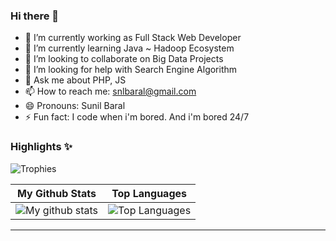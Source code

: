 ### Hi there 👋

- 🔭 I’m currently working as Full Stack Web Developer
- 🌱 I’m currently learning Java ~ Hadoop Ecosystem
- 👯 I’m looking to collaborate on Big Data Projects
- 🤔 I’m looking for help with Search Engine Algorithm
- 💬 Ask me about PHP, JS
- 📫 How to reach me: snlbaral@gmail.com
- 😄 Pronouns: Sunil Baral
- ⚡ Fun fact: I code when i'm bored. And i'm bored 24/7

### Highlights ✨

![Trophies](https://github-profile-trophy.vercel.app/?username=snlbaral&theme=darkhub&column=5&margin-w=15&margin-h=15)



|                                                 My Github Stats                                                 |                                                      Top Languages                                                      |
| :-------------------------------------------------------------------------------------------------------------: | :---------------------------------------------------------------------------------------------------------------------: |
| ![My github stats](https://github-readme-stats.vercel.app/api?username=snlbaral&show_icons=true&theme=radical) | ![Top Languages](https://github-readme-stats.vercel.app/api/top-langs/?username=snlbaral&layout=compact&theme=radical) |

----

